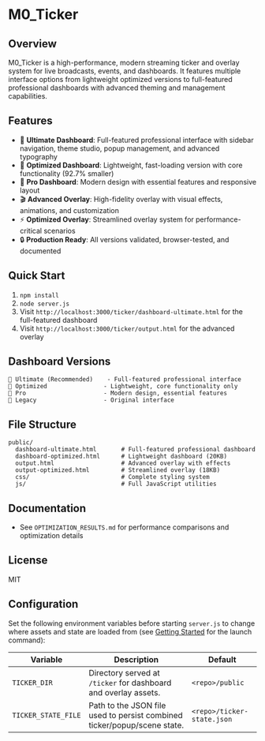 # M0_Ticker

## Overview
M0_Ticker is a high-performance, modern streaming ticker and overlay system for live broadcasts, events, and dashboards. It features multiple interface options from lightweight optimized versions to full-featured professional dashboards with advanced theming and management capabilities.

## Features
- 🚀 **Ultimate Dashboard**: Full-featured professional interface with sidebar navigation, theme studio, popup management, and advanced typography
- 🎯 **Optimized Dashboard**: Lightweight, fast-loading version with core functionality (92.7% smaller)
- 📱 **Pro Dashboard**: Modern design with essential features and responsive layout
- 🎬 **Advanced Overlay**: High-fidelity overlay with visual effects, animations, and customization
- ⚡ **Optimized Overlay**: Streamlined overlay system for performance-critical scenarios
- 🔒 **Production Ready**: All versions validated, browser-tested, and documented

## Quick Start
1. `npm install`
2. `node server.js`
3. Visit `http://localhost:3000/ticker/dashboard-ultimate.html` for the full-featured dashboard
4. Visit `http://localhost:3000/ticker/output.html` for the advanced overlay

## Dashboard Versions
```
🚀 Ultimate (Recommended)    - Full-featured professional interface
🎯 Optimized                - Lightweight, core functionality only  
📱 Pro                      - Modern design, essential features
📜 Legacy                   - Original interface
```

## File Structure
```
public/
  dashboard-ultimate.html       # Full-featured professional dashboard
  dashboard-optimized.html      # Lightweight dashboard (20KB)
  output.html                   # Advanced overlay with effects
  output-optimized.html         # Streamlined overlay (18KB)
  css/                          # Complete styling system
  js/                           # Full JavaScript utilities
```

## Documentation
- See `OPTIMIZATION_RESULTS.md` for performance comparisons and optimization details

## License
MIT



## Configuration

Set the following environment variables before starting `server.js` to change where assets and state are loaded from (see [Getting Started](#getting-started) for the launch command):

| Variable | Description | Default |
| --- | --- | --- |
| `TICKER_DIR` | Directory served at `/ticker` for dashboard and overlay assets. | `<repo>/public` |
| `TICKER_STATE_FILE` | Path to the JSON file used to persist combined ticker/popup/scene state. | `<repo>/ticker-state.json` |

